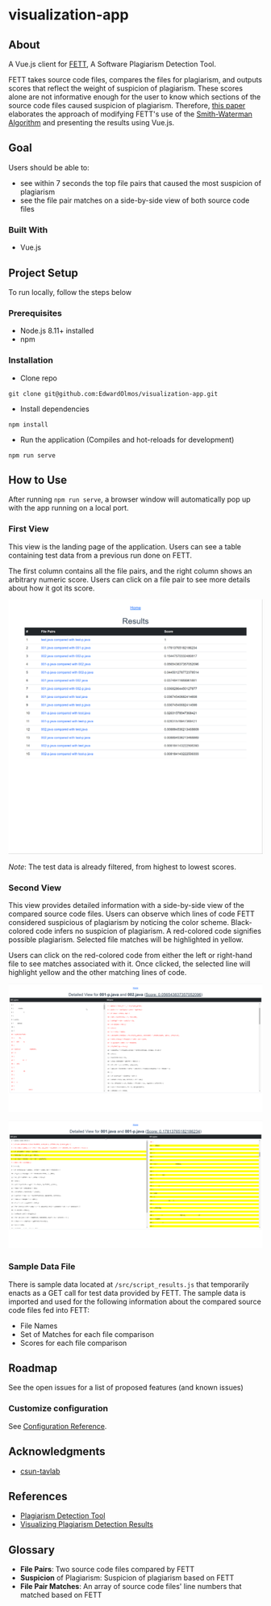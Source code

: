 # visualization-app

## About

A Vue.js client for [FETT](https://github.com/lawtonnichols/plagiarism-detector), A Software Plagiarism Detection Tool.

FETT takes source code files, compares the files for plagiarism, and outputs scores that reflect the weight of suspicion of plagiarism. These scores alone are not informative enough for the user to know which sections of the source code files caused suspicion of plagiarism. Therefore, [this paper](http://hdl.handle.net/10211.3/218231) elaborates the approach of modifying FETT's use of the [Smith-Waterman Algorithm](https://en.wikipedia.org/wiki/Smith%E2%80%93Waterman_algorithm) and presenting the results using Vue.js.

## Goal

Users should be able to:

- see within 7 seconds the top file pairs that caused the most suspicion of plagiarism
- see the file pair matches on a side-by-side view of both source code files

### Built With

- Vue.js

## Project Setup

To run locally, follow the steps below

### Prerequisites

- Node.js 8.11+ installed
- npm

### Installation

- Clone repo

```
git clone git@github.com:EdwardOlmos/visualization-app.git
```

- Install dependencies

```
npm install
```

- Run the application (Compiles and hot-reloads for development)

```
npm run serve
```

## How to Use

After running `npm run serve`, a browser window will automatically pop up with the app running on a local port.

### First View

This view is the landing page of the application. Users can see a table containing test data from a previous run done on FETT.

The first column contains all the file pairs, and the right column shows an arbitrary numeric score. Users can click on a file pair to see more details about how it got its score.

![Table View](demo/images/table_view.png)

_Note_: The test data is already filtered, from highest to lowest scores.

### Second View

This view provides detailed information with a side-by-side view of the compared source code files. Users can observe which lines of code FETT considered suspicious of plagiarism by noticing the color scheme.
Black-colored code infers no suspicion of plagiarism.
A red-colored code signifies possible plagiarism.
Selected file matches will be highlighted in yellow.

Users can click on the red-colored code from either the left or right-hand file to see matches associated with it. Once clicked, the selected line will highlight yellow and the other matching lines of code.

![Side By Side View](demo/images/side_by_side_view.png)

![Highlight View](demo/images/highlight_view.png)

### Sample Data File

There is sample data located at `/src/script_results.js` that temporarily enacts as a GET call for test data provided by FETT. The sample data is imported and used for the following information about the compared source code files fed into FETT:

- File Names
- Set of Matches for each file comparison
- Scores for each file comparison

## Roadmap

See the open issues for a list of proposed features (and known issues)

### Customize configuration

See [Configuration Reference](https://cli.vuejs.org/config/).

## Acknowledgments

- [csun-tavlab](https://github.com/csun-tavlab)

## References

- [Plagiarism Detection Tool](https://dl.acm.org/doi/10.1145/3304221.3319789)
- [Visualizing Plagiarism Detection Results](http://hdl.handle.net/10211.3/218231)

## Glossary

- **File Pairs**: Two source code files compared by FETT
- **Suspicion** of Plagiarism: Suspicion of plagiarism based on FETT
- **File Pair Matches**: An array of source code files' line numbers that matched based on FETT
